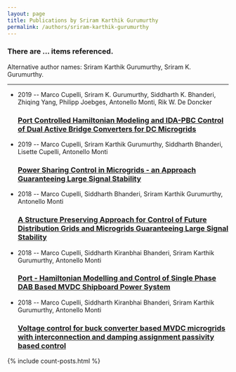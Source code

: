 ```yaml
---
layout: page
title: Publications by Sriram Karthik Gurumurthy
permalink: /authors/sriram-karthik-gurumurthy
---
```


<h3 id="number-posts">There are ... items referenced.</h3>
<p id='info-authors'>Alternative author names: Sriram Karthik Gurumurthy, Sriram K. Gurumurthy.</p>
<hr />
<ul class="post-list">
<li><span class='post-meta'>2019 -- Marco Cupelli, Sriram K. Gurumurthy, Siddharth K. Bhanderi, Zhiqing Yang, Philipp Joebges, Antonello Monti, Rik W. De Doncker</span><h3><a class='post-link' href="{{ site.baseurl }}/port-controlled-hamiltonian-modeling-and-ida-pbc-control-of-dual-active-bridge-converters-for-dc-microgrids">Port Controlled Hamiltonian Modeling and IDA-PBC Control of Dual Active Bridge Converters for DC Microgrids</a></h3></li>
<li><span class='post-meta'>2019 -- Marco Cupelli, Sriram Karthik Gurumurthy, Siddharth Bhanderi, Lisette Cupelli, Antonello Monti</span><h3><a class='post-link' href="{{ site.baseurl }}/power-sharing-control-in-microgrids-an-approach-guaranteeing-large-signal-stability">Power Sharing Control in Microgrids - an Approach Guaranteeing Large Signal Stability</a></h3></li>
<li><span class='post-meta'>2018 -- Marco Cupelli, Siddharth Bhanderi, Sriram Karthik Gurumurthy, Antonello Monti</span><h3><a class='post-link' href="{{ site.baseurl }}/a-structure-preserving-approach-for-control-of-future-distribution-grids-and-microgrids-guaranteeing-large-signal-stability">A Structure Preserving Approach for Control of Future Distribution Grids and Microgrids Guaranteeing Large Signal Stability</a></h3></li>
<li><span class='post-meta'>2018 -- Marco Cupelli, Siddharth Kiranbhai Bhanderi, Sriram Karthik Gurumurthy, Antonello Monti</span><h3><a class='post-link' href="{{ site.baseurl }}/port-hamiltonian-modelling-and-control-of-single-phase-dab-based-mvdc-shipboard-power-system">Port - Hamiltonian Modelling and Control of Single Phase DAB Based MVDC Shipboard Power System</a></h3></li>
<li><span class='post-meta'>2018 -- Marco Cupelli, Siddharth Kiranbhai Bhanderi, Sriram Karthik Gurumurthy, Antonello Monti</span><h3><a class='post-link' href="{{ site.baseurl }}/voltage-control-for-buck-converter-based-mvdc-microgrids-with-interconnection-and-damping-assignment-passivity-based-control">Voltage control for buck converter based MVDC microgrids with interconnection and damping assignment passivity based control</a></h3></li>

</ul>
{% include count-posts.html %}
